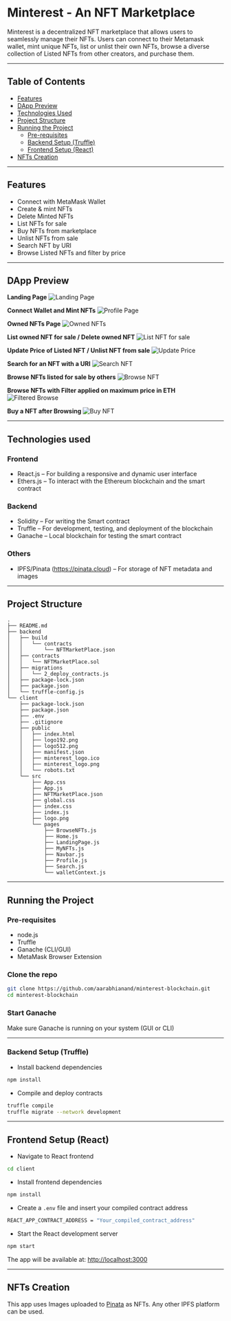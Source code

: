 # Minterest - An NFT Marketplace

Minterest is a decentralized NFT marketplace that allows users to seamlessly manage their NFTs. Users can connect to their Metamask wallet, mint unique NFTs, list or unlist their own NFTs, browse a diverse collection of Listed NFTs from other creators, and purchase them.

----
## Table of Contents

- [Features](#features)
- [DApp Preview](#dapp-preview)
- [Technologies Used](#technologies-used)
- [Project Structure](#project-structure)
- [Running the Project](#running-the-project)
  - [Pre-requisites](#pre-requisites)
  - [Backend Setup (Truffle)](#backend-setup-truffle)
  - [Frontend Setup (React)](#frontend-setup-react)
- [NFTs Creation](#nfts-creation)

----
## Features

- Connect with MetaMask Wallet 
- Create & mint NFTs
- Delete Minted NFTs
- List NFTs for sale
- Buy NFTs from marketplace
- Unlist NFTs from sale
- Search NFT by URI
- Browse Listed NFTs and filter by price

----
## DApp Preview

**Landing Page**
![Landing Page](images/Landing_page.png)

**Connect Wallet and Mint NFTs**
![Profile Page](images/Profile_and_minting_NFTs.png)

**Owned NFTs Page**
![Owned NFTs](images/NFT_Profile.png)

**List owned NFT for sale / Delete owned NFT**
![List NFT for sale](images/List_NFT_for_sale.png)

**Update Price of Listed NFT / Unlist NFT from sale**
![Update Price](images/Update_listed_NFT.png)

**Search for an NFT with a URI**
![Search NFT](images/Search_NFT.png)

**Browse NFTs listed for sale by others**
![Browse NFT](images/Browse_Listed_NFTs.png)

**Browse NFTs with Filter applied on maximum price in ETH**
![Filtered Browse](images/Browse_Listed_NFTs_filtered.png)

**Buy a NFT after Browsing**
![Buy NFT](images/Buy_Browse_NFT.png)

----
## Technologies used

### Frontend
- React.js – For building a responsive and dynamic user interface
- Ethers.js – To interact with the Ethereum blockchain and the smart contract

### Backend 
- Solidity – For writing the Smart contract 
- Truffle – For development, testing, and deployment of the blockchain
- Ganache – Local blockchain for testing the smart contract

### Others
- IPFS/Pinata (https://pinata.cloud) – For storage of NFT metadata and images

---
## Project Structure
```
.
├── README.md
├── backend
│   ├── build
│   │   └── contracts
│   │       └── NFTMarketPlace.json
│   ├── contracts
│   │   └── NFTMarketPlace.sol
│   ├── migrations
│   │   └── 2_deploy_contracts.js
│   ├── package-lock.json
│   ├── package.json
│   └── truffle-config.js
└── client
    ├── package-lock.json
    ├── package.json
    ├── .env
    ├── .gitignore
    ├── public
    │   ├── index.html
    │   ├── logo192.png
    │   ├── logo512.png
    │   ├── manifest.json
    │   ├── minterest_logo.ico
    │   ├── minterest_logo.png
    │   └── robots.txt
    └── src
        ├── App.css
        ├── App.js
        ├── NFTMarketPlace.json
        ├── global.css
        ├── index.css
        ├── index.js
        ├── logo.png
        └── pages
            ├── BrowseNFTs.js
            ├── Home.js
            ├── LandingPage.js
            ├── MyNFTs.js
            ├── Navbar.js
            ├── Profile.js
            ├── Search.js
            └── walletContext.js
```
---

## Running the Project

### Pre-requisites 
- node.js
- Truffle
- Ganache (CLI/GUI)
- MetaMask Browser Extension

### Clone the repo
```bash
git clone https://github.com/aarabhianand/minterest-blockchain.git
cd minterest-blockchain
```

### Start Ganache
Make sure Ganache is running on your system (GUI or CLI)

---

### Backend Setup (Truffle)

- Install backend dependencies
```bash
npm install
```

- Compile and deploy contracts
```bash
truffle compile
truffle migrate --network development
```

---

## Frontend Setup (React)

- Navigate to React frontend
```bash
cd client
```

- Install frontend dependencies
```bash
npm install
```

- Create a `.env` file and insert your compiled contract address
```bash
REACT_APP_CONTRACT_ADDRESS = "Your_compiled_contract_address"
```

- Start the React development server
```bash
npm start
```

The app will be available at: [http://localhost:3000](http://localhost:3000)

---

## NFTs Creation

This app uses Images uploaded to [Pinata](https://pinata.cloud) as NFTs. Any other IPFS platform can be used.
